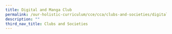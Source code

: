 ```yaml
---
title: Digital and Manga Club
permalink: /our-holistic-curriculum/cce/cca/clubs-and-societies/digital-and-manga-club/
description: ""
third_nav_title: Clubs and Societies
---
```

